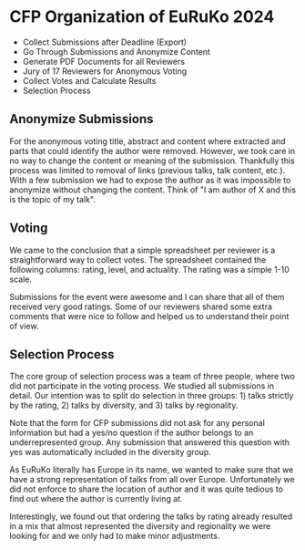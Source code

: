 
# CFP Organization of EuRuKo 2024

- Collect Submissions after Deadline (Export)
- Go Through Submissions and Anonymize Content
- Generate PDF Documents for all Reviewers
- Jury of 17 Reviewers for Anonymous Voting
- Collect Votes and Calculate Results
- Selection Process

## Anonymize Submissions

For the anonymous voting title, abstract and content where extracted and
parts that could identify the author were removed. However, we took care in no
way to change the content or meaning of the submission. Thankfully this process
was limited to removal of links (previous talks, talk content, etc.). With a
few submission we had to expose the author as it was impossible to anonymize
without changing the content. Think of "I am author of X and this is the topic
of my talk".

## Voting

We came to the conclusion that a simple spreadsheet per reviewer is a
straightforward way to collect votes. The spreadsheet contained the following
columns: rating, level, and actuality. The rating was a simple 1-10 scale.

Submissions for the event were awesome and I can share that all of them
received very good ratings. Some of our reviewers shared some extra comments
that were nice to follow and helped us to understand their point of view.

## Selection Process

The core group of selection process was a team of three people, where two did
not participate in the voting process. We studied all submissions in detail.
Our intention was to split do selection in three groups: 1) talks strictly by
the rating, 2) talks by diversity, and 3) talks by regionality.

Note that the form for CFP submissions did not ask for any personal information
but had a yes/no question if the author belongs to an underrepresented group.
Any submission that answered this question with yes was automatically included
in the diversity group.

As EuRuKo literally has Europe in its name, we wanted to make sure that we have
a strong representation of talks from all over Europe. Unfortunately we did not
enforce to share the location of author and it was quite tedious to find out
where the author is currently living at.

Interestingly, we found out that ordering the talks by rating already resulted
in a mix that almost represented the diversity and regionality we were looking
for and we only had to make minor adjustments.

